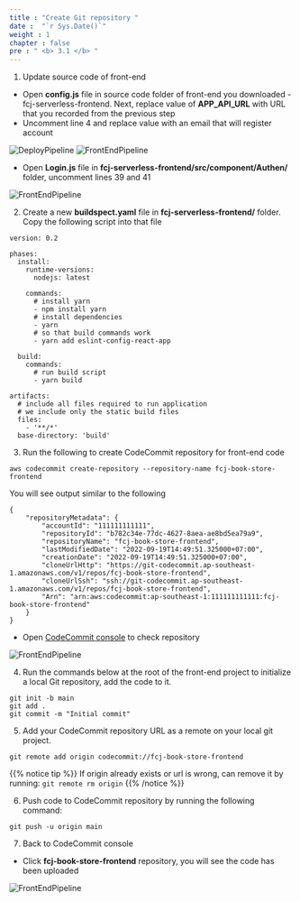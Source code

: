 ```yaml
---
title : "Create Git repository "
date :  "`r Sys.Date()`" 
weight : 1
chapter : false
pre : " <b> 3.1 </b> "
---
```

1. Update source code of front-end
- Open **config.js** file in source code folder of front-end you downloaded - fcj-serverless-frontend. Next, replace value of **APP_API_URL** with URL that you recorded from the previous step
- Uncomment line 4 and replace value with an email that will register account 

![DeployPipeline](/images/2-build-sam-pipeline/2-2-create-pipeline-9.png?featherlight=false&width=90pc)
![FrontEndPipeline](/images/3-build-frontend-pipeline/3-build-frontend-pipeline-1.png?featherlight=false&width=90pc)

- Open **Login.js** file in  **fcj-serverless-frontend/src/component/Authen/** folder, uncomment lines 39 and 41

![FrontEndPipeline](/images/3-build-frontend-pipeline/3-build-frontend-pipeline-2.png?featherlight=false&width=90pc)

2. Create a new **buildspect.yaml** file in **fcj-serverless-frontend/** folder. Copy the following script into that file
```
version: 0.2

phases:
  install:
    runtime-versions:
      nodejs: latest

    commands:
      # install yarn
      - npm install yarn
      # install dependencies
      - yarn
      # so that build commands work
      - yarn add eslint-config-react-app

  build:
    commands:
      # run build script
      - yarn build

artifacts:
  # include all files required to run application
  # we include only the static build files
  files:
    - '**/*'
  base-directory: 'build'  
```

3. Run the following to create CodeCommit repository for front-end code
```
aws codecommit create-repository --repository-name fcj-book-store-frontend
```
You will see output similar to the following
```
{
    "repositoryMetadata": {
        "accountId": "111111111111",
        "repositoryId": "b782c34e-77dc-4627-8aea-ae8bd5ea79a9",
        "repositoryName": "fcj-book-store-frontend",
        "lastModifiedDate": "2022-09-19T14:49:51.325000+07:00",
        "creationDate": "2022-09-19T14:49:51.325000+07:00",
        "cloneUrlHttp": "https://git-codecommit.ap-southeast-1.amazonaws.com/v1/repos/fcj-book-store-frontend",
        "cloneUrlSsh": "ssh://git-codecommit.ap-southeast-1.amazonaws.com/v1/repos/fcj-book-store-frontend",
        "Arn": "arn:aws:codecommit:ap-southeast-1:111111111111:fcj-book-store-frontend"
    }
}
```

- Open [CodeCommit console](https://ap-southeast-1.console.aws.amazon.com/codesuite/codecommit/repositories?region=ap-southeast-1) to check repository

![FrontEndPipeline](/images/3-build-frontend-pipeline/3-build-frontend-pipeline-3.png?featherlight=false&width=90pc)

4. Run the commands below at the root of the front-end project to initialize a local Git repository, add the code to it.
```
git init -b main
git add .
git commit -m "Initial commit"
```

5. Add your CodeCommit repository URL as a remote on your local git project.
```
git remote add origin codecommit://fcj-book-store-frontend
```
{{% notice tip %}}
If origin already exists or url is wrong, can remove it by running: `git remote rm origin`
{{% /notice %}}

6. Push code to CodeCommit repository by running the following command: 
```
git push -u origin main
```

7. Back to CodeCommit console
- Click **fcj-book-store-frontend** repository, you will see the code has been uploaded

![FrontEndPipeline](/images/3-build-frontend-pipeline/3-build-frontend-pipeline-4.png?featherlight=false&width=90pc)
